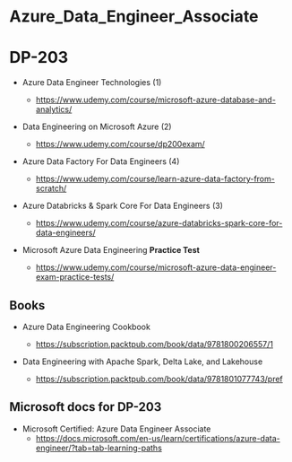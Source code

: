 # Azure_Data_Engineer_Associate


# DP-203

- Azure Data Engineer Technologies (1)
  - https://www.udemy.com/course/microsoft-azure-database-and-analytics/

- Data Engineering on Microsoft Azure (2)
  - https://www.udemy.com/course/dp200exam/

- Azure Data Factory For Data Engineers (4)
  - https://www.udemy.com/course/learn-azure-data-factory-from-scratch/

- Azure Databricks & Spark Core For Data Engineers (3)
  - https://www.udemy.com/course/azure-databricks-spark-core-for-data-engineers/

- Microsoft Azure Data Engineering **Practice Test**
  - https://www.udemy.com/course/microsoft-azure-data-engineer-exam-practice-tests/

## Books

- Azure Data Engineering Cookbook
  - https://subscription.packtpub.com/book/data/9781800206557/1

- Data Engineering with Apache Spark, Delta Lake, and Lakehouse
  - https://subscription.packtpub.com/book/data/9781801077743/pref

## Microsoft docs for DP-203

- Microsoft Certified: Azure Data Engineer Associate
  - https://docs.microsoft.com/en-us/learn/certifications/azure-data-engineer/?tab=tab-learning-paths


